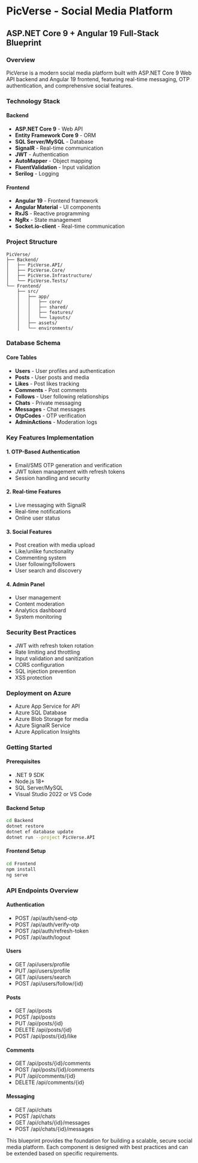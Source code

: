 # PicVerse - Social Media Platform
## ASP.NET Core 9 + Angular 19 Full-Stack Blueprint

### Overview
PicVerse is a modern social media platform built with ASP.NET Core 9 Web API backend and Angular 19 frontend, featuring real-time messaging, OTP authentication, and comprehensive social features.

### Technology Stack

#### Backend
- **ASP.NET Core 9** - Web API
- **Entity Framework Core 9** - ORM
- **SQL Server/MySQL** - Database
- **SignalR** - Real-time communication
- **JWT** - Authentication
- **AutoMapper** - Object mapping
- **FluentValidation** - Input validation
- **Serilog** - Logging

#### Frontend
- **Angular 19** - Frontend framework
- **Angular Material** - UI components
- **RxJS** - Reactive programming
- **NgRx** - State management
- **Socket.io-client** - Real-time communication

### Project Structure

```
PicVerse/
├── Backend/
│   ├── PicVerse.API/
│   ├── PicVerse.Core/
│   ├── PicVerse.Infrastructure/
│   └── PicVerse.Tests/
└── Frontend/
    ├── src/
    │   ├── app/
    │   │   ├── core/
    │   │   ├── shared/
    │   │   ├── features/
    │   │   └── layouts/
    │   ├── assets/
    │   └── environments/
```

### Database Schema

#### Core Tables
- **Users** - User profiles and authentication
- **Posts** - User posts and media
- **Likes** - Post likes tracking
- **Comments** - Post comments
- **Follows** - User following relationships
- **Chats** - Private messaging
- **Messages** - Chat messages
- **OtpCodes** - OTP verification
- **AdminActions** - Moderation logs

### Key Features Implementation

#### 1. OTP-Based Authentication
- Email/SMS OTP generation and verification
- JWT token management with refresh tokens
- Session handling and security

#### 2. Real-time Features
- Live messaging with SignalR
- Real-time notifications
- Online user status

#### 3. Social Features
- Post creation with media upload
- Like/unlike functionality
- Commenting system
- User following/followers
- User search and discovery

#### 4. Admin Panel
- User management
- Content moderation
- Analytics dashboard
- System monitoring

### Security Best Practices
- JWT with refresh token rotation
- Rate limiting and throttling
- Input validation and sanitization
- CORS configuration
- SQL injection prevention
- XSS protection

### Deployment on Azure
- Azure App Service for API
- Azure SQL Database
- Azure Blob Storage for media
- Azure SignalR Service
- Azure Application Insights

### Getting Started

#### Prerequisites
- .NET 9 SDK
- Node.js 18+
- SQL Server/MySQL
- Visual Studio 2022 or VS Code

#### Backend Setup
```bash
cd Backend
dotnet restore
dotnet ef database update
dotnet run --project PicVerse.API
```

#### Frontend Setup
```bash
cd Frontend
npm install
ng serve
```

### API Endpoints Overview

#### Authentication
- POST /api/auth/send-otp
- POST /api/auth/verify-otp
- POST /api/auth/refresh-token
- POST /api/auth/logout

#### Users
- GET /api/users/profile
- PUT /api/users/profile
- GET /api/users/search
- POST /api/users/follow/{id}

#### Posts
- GET /api/posts
- POST /api/posts
- PUT /api/posts/{id}
- DELETE /api/posts/{id}
- POST /api/posts/{id}/like

#### Comments
- GET /api/posts/{id}/comments
- POST /api/posts/{id}/comments
- PUT /api/comments/{id}
- DELETE /api/comments/{id}

#### Messaging
- GET /api/chats
- POST /api/chats
- GET /api/chats/{id}/messages
- POST /api/chats/{id}/messages

This blueprint provides the foundation for building a scalable, secure social media platform. Each component is designed with best practices and can be extended based on specific requirements.